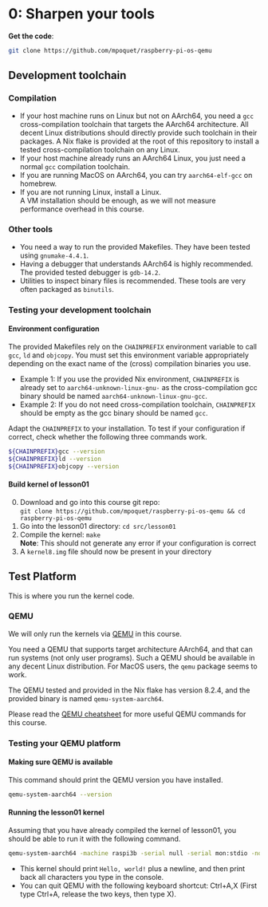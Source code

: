 # 0: Sharpen your tools
**Get the code**:
```sh
git clone https://github.com/mpoquet/raspberry-pi-os-qemu
```

## Development toolchain
### Compilation
- If your host machine runs on Linux but not on AArch64,
  you need a `gcc` cross-compilation toolchain that targets the AArch64 architecture.
  All decent Linux distributions should directly provide such toolchain in their packages.
  A Nix flake is provided at the root of this repository to install a tested cross-compilation toolchain on any Linux.
- If your host machine already runs an AArch64 Linux, you just need a normal `gcc` compilation toolchain.
- If you are running MacOS on AArch64, you can try `aarch64-elf-gcc` on homebrew.
- If you are not running Linux, install a Linux.  
  A VM installation should be enough, as we will not measure performance overhead in this course.

### Other tools
- You need a way to run the provided Makefiles. They have been tested using `gnumake-4.4.1`.
- Having a debugger that understands AArch64 is highly recommended. The provided tested debugger is `gdb-14.2`.
- Utilities to inspect binary files is recommended. These tools are very often packaged as `binutils`.

### Testing your development toolchain
#### Environment configuration
The provided Makefiles rely on the `CHAINPREFIX` environment variable to call `gcc`, `ld` and `objcopy`.
You must set this environment variable appropriately depending on the exact name of the (cross) compilation binaries you use.
- Example 1: If you use the provided Nix environment, `CHAINPREFIX` is already set to `aarch64-unknown-linux-gnu-` as the cross-compilation gcc binary should be named `aarch64-unknown-linux-gnu-gcc`.
- Example 2: If you do not need cross-compilation toolchain, `CHAINPREFIX` should be empty as the gcc binary should be named `gcc`.

Adapt the `CHAINPREFIX` to your installation.
To test if your configuration if correct, check whether the following three commands work.

```sh
${CHAINPREFIX}gcc --version
${CHAINPREFIX}ld --version
${CHAINPREFIX}objcopy --version
```

#### Build kernel of lesson01

0. Download and go into this course git repo:  
   `git clone https://github.com/mpoquet/raspberry-pi-os-qemu && cd raspberry-pi-os-qemu`
1. Go into the lesson01 directory: `cd src/lesson01`
2. Compile the kernel: `make`  
   **Note**: This should not generate any error if your configuration is correct
3. A `kernel8.img` file should now be present in your directory

## Test Platform

This is where you run the kernel code.

### QEMU
We will only run the kernels via [QEMU](https://www.qemu.org/) in this course.

You need a QEMU that supports target architecture AArch64, and that can run systems (not only user programs).
Such a QEMU should be available in any decent Linux distribution.
For MacOS users, the `qemu` package seems to work.

The QEMU tested and provided in the Nix flake has version 8.2.4, and the provided binary is named `qemu-system-aarch64`.

Please read the [QEMU cheatsheet](../qemu.md) for more useful QEMU commands for this course.

### Testing your QEMU platform
#### Making sure QEMU is available
This command should print the QEMU version you have installed.

```sh
qemu-system-aarch64 --version
```

#### Running the lesson01 kernel
Assuming that you have already compiled the kernel of lesson01, you should be able to run it with the following command.

```sh
qemu-system-aarch64 -machine raspi3b -serial null -serial mon:stdio -nographic -kernel ./kernel8.img
```

- This kernel should print `Hello, world!` plus a newline, and then print back all characters you type in the console.
- You can quit QEMU with the following keyboard shortcut: Ctrl+A,X (First type Ctrl+A, release the two keys, then type X).
